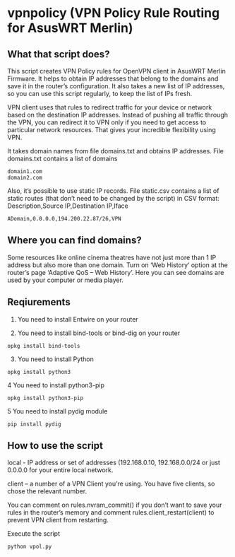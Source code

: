 ﻿# vpnpolicy (VPN Policy Rule Routing for AsusWRT Merlin)

## What that script does?
This script creates VPN Policy rules for OpenVPN client in AsusWRT Merlin Firmware. It helps to obtain IP addresses that belong to the domains and save it in the router’s configuration. It also takes a new list of IP addresses, so you can use this script regularly, to keep the list of IPs fresh.

VPN client uses that rules to redirect traffic for your device or network based on the destination IP addresses. Instead of pushing all traffic through the VPN, you can redirect it to VPN only if you need to get access to particular network resources. That gives your incredible flexibility using  VPN.

It takes domain names from file domains.txt and obtains IP addresses.
File domains.txt contains a list of domains
```
domain1.com
domain2.com
```
Also, it’s possible to use static IP records.
File static.csv contains a list of static routes (that don’t need to be changed by the script) in CSV format:
Description,Source IP,Destination IP,Iface
```
ADomain,0.0.0.0,194.200.22.87/26,VPN
```
## Where you can find domains?
Some resources like online cinema theatres have not just more than 1 IP address but also more than one domain.
Turn on ‘Web History’ option at the router’s page ‘Adaptive QoS – Web History’. Here you can see domains are used by your computer or media player.

## Reqiurements

1. You need to install Entwire on your router


2. You need to install bind-tools or bind-dig on your router
```
opkg install bind-tools
```

3. You need to install Python
```
opkg install python3
```

4 You need to install python3-pip
```
opkg install python3-pip
```

5 You need to install pydig module
```
pip install pydig
```

## How to use the script
local - IP address or set of addresses (192.168.0.10, 192.168.0.0/24 or just 0.0.0.0 for your entire local network.

client – a number of a VPN Client you’re using. You have five clients, so chose the relevant number.

You can comment on rules.nvram_commit() if you don’t want to save your rules in the router’s memory and comment rules.client_restart(client) to prevent VPN client from restarting.

Execute the script 
```
python vpol.py
```
